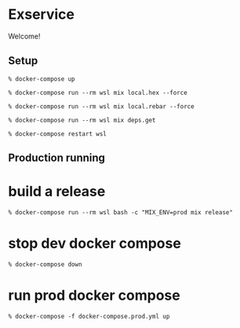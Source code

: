 # Exservice

Welcome!

## Setup

```
% docker-compose up
```

```
% docker-compose run --rm wsl mix local.hex --force
```

```
% docker-compose run --rm wsl mix local.rebar --force
```

```
% docker-compose run --rm wsl mix deps.get
```

```
% docker-compose restart wsl
```

## Production running

# build a release
```
% docker-compose run --rm wsl bash -c "MIX_ENV=prod mix release"
```

# stop dev docker compose
```
% docker-compose down
```

# run prod docker compose
```
% docker-compose -f docker-compose.prod.yml up
```
